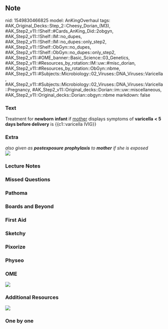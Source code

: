 ## Note
nid: 1549830466825
model: AnKingOverhaul
tags: #AK_Original_Decks::Step_2::Cheesy_Dorian_(M3), #AK_Step2_v11::!Shelf::#Cards_AnKing_Did::2obgyn, #AK_Step2_v11::!Shelf::IM::no_dupes, #AK_Step2_v11::!Shelf::IM::no_dupes::only_step2, #AK_Step2_v11::!Shelf::ObGyn::no_dupes, #AK_Step2_v11::!Shelf::ObGyn::no_dupes::only_step2, #AK_Step2_v11::#OME_banner::Basic_Science::03_Genetics, #AK_Step2_v11::#Resources_by_rotation::IM::uw::#misc_dorian, #AK_Step2_v11::#Resources_by_rotation::ObGyn::nbme, #AK_Step2_v11::#Subjects::Microbiology::02_Viruses::DNA_Viruses::Varicella, #AK_Step2_v11::#Subjects::Microbiology::02_Viruses::DNA_Viruses::Varicella::Pregnancy, #AK_Step2_v11::Original_decks::Dorian::im::uw::miscellaneous, #AK_Step2_v11::Original_decks::Dorian::obgyn::nbme
markdown: false

### Text
Treatment for <b>newborn</b> <b>infant</b> if <u>mother</u>
displays symptoms of <b>varicella</b> <b>< 5 days before
delivery</b> is {{c1::varicella IVIG}}

### Extra
<div>
  <i>also given as <b>postexposure</b> <b>prophylaxis</b> to
  <b>mother</b> if she is exposed</i>
</div>
<div>
  <i><img src="paste-3018395641446401.jpg"></i>
</div>

### Lecture Notes


### Missed Questions


### Pathoma


### Boards and Beyond


### First Aid


### Sketchy


### Pixorize


### Physeo


### OME
<div class="ome-widget">
  <a href="https://onlinemeded.org/spa/obgyn?ref=anki"><img src=
  "_OME_AnkiFlashcards_Topic_5.png"></a>
</div>

### Additional Resources
<i><img src="paste-3018408526348289.jpg"></i>

### One by one

